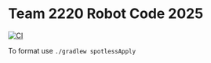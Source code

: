 # Team 2220 Robot Code 2025

[![CI](https://github.com/EaganRobotics/2025-robot/actions/workflows/main.yml/badge.svg)](https://github.com/EaganRobotics/2025-robot/actions/workflows/main.yml)

To format use `./gradlew spotlessApply`